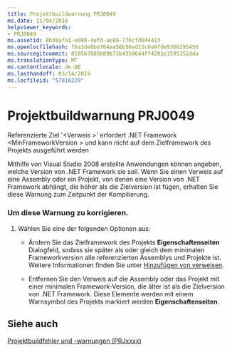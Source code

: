 ```yaml
---
title: Projektbuildwarnung PRJ0049
ms.date: 11/04/2016
helpviewer_keywords:
- PRJ0049
ms.assetid: 8b38afa1-e080-4efd-ae89-776cfd044413
ms.openlocfilehash: fba3de0be764aa56b56ed22c6a9fde9366295456
ms.sourcegitcommit: 8105b7003b89b73b4359644ff4281e1595352dda
ms.translationtype: MT
ms.contentlocale: de-DE
ms.lasthandoff: 03/14/2019
ms.locfileid: "57816229"
---
```

# <a name="project-build-warning-prj0049"></a>Projektbuildwarnung PRJ0049

Referenzierte Ziel '\<Verweis >' erfordert .NET Framework \<MinFrameworkVersion > und kann nicht auf dem Zielframework des Projekts ausgeführt werden

Mithilfe von Visual Studio 2008 erstellte Anwendungen können angeben, welche Version von .NET Framework sie soll. Wenn Sie einen Verweis auf eine Assembly oder ein Projekt, von denen eine Version von .NET Framework abhängt, die höher als die Zielversion ist fügen, erhalten Sie diese Warnung zum Zeitpunkt der Kompilierung.

### <a name="to-correct-this-warning"></a>Um diese Warnung zu korrigieren.

1. Wählen Sie eine der folgenden Optionen aus:

   - Ändern Sie das Zielframework des Projekts **Eigenschaftenseiten** Dialogfeld, sodass sie später als oder gleich dem minimalen Frameworkversion alle referenzierten Assemblys und Projekte ist. Weitere Informationen finden Sie unter [Hinzufügen von verweisen](../../build/adding-references-in-visual-cpp-projects.md).

   - Entfernen Sie den Verweis auf die Assembly oder das Projekt mit einer minimalen Framework-Version, die älter ist als die Zielversion von .NET Framework. Diese Elemente werden mit einem Warnsymbol des Projekts markiert werden **Eigenschaftenseiten**.

## <a name="see-also"></a>Siehe auch

[Projektbuildfehler und -warnungen (PRJxxxx)](../../error-messages/tool-errors/project-build-errors-and-warnings-prjxxxx.md)